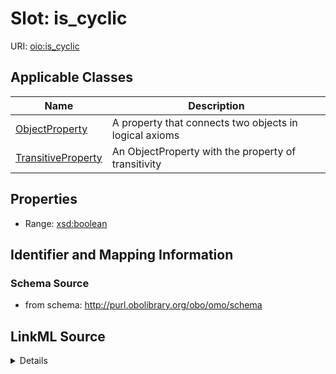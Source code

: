 # Slot: is_cyclic

URI: [oio:is_cyclic](http://www.geneontology.org/formats/oboInOwl#is_cyclic)



<!-- no inheritance hierarchy -->




## Applicable Classes

| Name | Description |
| --- | --- |
[ObjectProperty](ObjectProperty.md) | A property that connects two objects in logical axioms
[TransitiveProperty](TransitiveProperty.md) | An ObjectProperty with the property of transitivity






## Properties

* Range: [xsd:boolean](http://www.w3.org/2001/XMLSchema#boolean)







## Identifier and Mapping Information







### Schema Source


* from schema: http://purl.obolibrary.org/obo/omo/schema




## LinkML Source

<details>
```yaml
name: is_cyclic
deprecated: deprecated oboInOwl property
from_schema: http://purl.obolibrary.org/obo/omo/schema
rank: 1000
slot_uri: oio:is_cyclic
alias: is_cyclic
domain_of:
- ObjectProperty
range: boolean

```
</details>